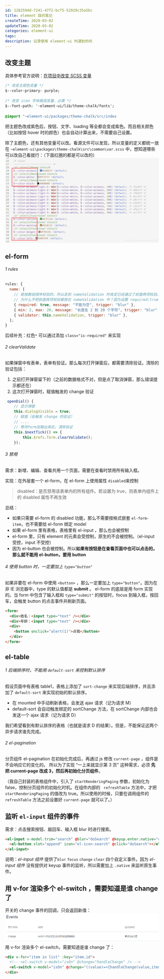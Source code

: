 ```yaml
---
id: 1282594d-7241-47f2-bcf5-52929c35a5bc
title: element 踩坑笔记
createTime: 2020-03-02
updateTime: 2020-03-02
categories: element-ui
tags:
description: 记录使用 element-ui 时遇到的坑
---
```


## 改变主题

具体参考官方说明：[在项目中改变 SCSS 变量](https://element.eleme.cn/#/zh-CN/component/custom-theme#zai-xiang-mu-zhong-gai-bian-scss-bian-liang)

```css
/* 改变主题色变量 */
$--color-primary: purple;

/* 改变 icon 字体路径变量，必需 */
$--font-path: '~element-ui/lib/theme-chalk/fonts';

@import "~element-ui/packages/theme-chalk/src/index
```

把主题色改成紫色后，按钮、文字、loading 等全都会变成紫色。而且相关颜色（比如按钮 hover 时的颜色）也会自动计算出来，不需要自己设置。

除了主题色，还有其他变量可以改。看源文件可以发现，所以变量的定义都统一放在 `~element-ui\packages\theme-chalk\src\common\var.scss` 中，想知道哪些可以改自己看就行：（下面红圈的都是可以改的）
![在这里插入图片描述](..\post-assets\fa6e22bd-99ce-408a-a199-203cdb596ed8.png)

## el-form

###### 1 rules

```javascript
rules: {
  name: [
    // 是按数组顺序校验的，所以走到 nameValidation 时肯定已经通过了前面两项校验。
    // 为什么不把前面两项校验都放在 nameValidation 中？因为设置 required:true 可以出现红色*
    { required: true, message: "不能为空", trigger: "blur" },
    { min: 2, max: 20, message: "长度在 2 到 20 个字符", trigger: "blur" },
    { validator: this.nameValidation, trigger: "blur" },
  ];
}
```

后续补充：红色`*` 可以通过添加 `class="is-required"` 来实现

###### 2 clearValidate

如果弹窗中有表单，表单有验证。那么每次打开弹窗后，都需要清除验证。清除的验证包括：

1. 之前打开弹窗留下的（之前的数据格式不对，但是点了取消弹窗，那么错误提示都还在）
2. 这次打开弹窗时，赋值触发的 change 验证

```js
 openDial() {
	// 显示弹窗
	this.dialogVisible = true;
	// 赋值（会触发 change 的验证）
	// ....
	// 等待form加载出来后，清除验证
	this.$nextTick(() => {
	    this.$refs.form.clearValidate();
	});
```

###### 3 禁用

需求：新增、编辑、查看共用一个页面，需要在查看时禁用所有输入框。

实现：在外层套一个 el-form，在 el-form 上使用属性 `disabled`来控制

> disabled：是否禁用该表单内的所有组件。若设置为 true，则表单内组件上的 disabled 属性不再生效

总结：

- 如果只需要 el-form 的 disabled 功能，那么不需要按格式嵌套 `el-form-item`，也不需要给 el-form 绑定 model
- 如果 el-form 里有表格，表格里有 el-input ，那么也会被控制
- el-form 里，只有 element 的元素会受控制，原生的不会被控制。（el-input 受控，input 不受控）
- 因为 el-button 也会被控制。所以**如果有按钮是在查看页面中也可以点击的，那么就不能用 el-button，要用 button**

###### 4 使用 button 时，一定要加上 `type="button"`

如果非要在 el-form 中使用 `<button>` ，那么一定要加上 `type="button"`。因为在非 IE 浏览器中，type 的默认值都是 **submit** 。 el-form 的底层是用 form 实现的。当 form 中包含了输入框和 `type="submit"` 的按钮时，focus 到输入框，按回车，会触发 button 的点击事件并刷新页面。

```html
<form>
  <div>姓名：<input type="text" /></div>
  <div>年龄：<input type="text" /></div>
  <div>
    <button onclick="alert(1)">点我</button>
  </div>
</form>
```

## el-table

###### 1 后端排序时，不能用 `default-sort` 来控制默认排序

假设页面中有表格 table1，表格上添加了 `sort-change` 来实现后端排序，并且添加了 `default-sort` 来实现初始的默认排序。

- 在 mounted 中手动刷新表格，会发送 ajax 请求（记为请求 M）
- default-sort 会自动触发绑定的 sortChange 方法，在 sortChange 内部也会发送一个 ajax 请求（记为请求 D）

我们希望看到有默认排序的表格（也就是请求 D 的结果）。但是，不能保证这两个异步请求谁先完成。

###### 2 el-pagination

分页组件 el-pagination 在初始化完成后，再通过 js 修改 `current-page` ，组件是不会响应它的变化的。
所以为了实现 “一上来就显示第 3 页” 这种需求，必须 **先把 current-page 改成 3，然后再初始化分页组件**。

（我自己封装的表格组件中，引入了 `startRenderingPaging` 参数，初始化为 false，控制分页组件的初始化时机。在组件内部的 ` refreshTable` 方法中，才把 `startRenderingPaging` 的值改为 true。所以使用的时候，只要在调用组件的 `refreshTable` 方法之前设置好 `current-page` 就可以了。）

## 监听 `el-input` 组件的事件

需求：点击搜索按钮、敲回车、输入框 blur 时进行搜索。

```html
<el-input v-model.trim="search" @blur="doSearch" @keyup.enter.native="doSearch">
  <el-button slot="append" icon="el-icon-search" @click="doSearch"></el-button>
</el-input>
```

说明：_el-input 组件_ 提供了`blur` `focus` `change` `clear` 四个自定义事件。因为 _el-input 组件_ 没有提供对 keyup 事件的监听，所以需要加上 `.native` 来监听原生事件。

## 用 v-for 渲染多个 el-switch ，需要知道是谁 change 了

开关的 change 事件的回调，只会返回新值：
![在这里插入图片描述](..\post-assets\16044f08-8d34-4500-880e-21280750ebb4.png)
用 v-for 渲染多个 el-switch，需要知道是谁 change 了：

```html
<div v-for="item in list" :key="item.id">
  <!-- <el-switch v-model="isOn" @change="handleChange" /> -->
  <el-switch v-model="isOn" @change="((value)=>{handleChange(value,item)})" />
</div>
```
